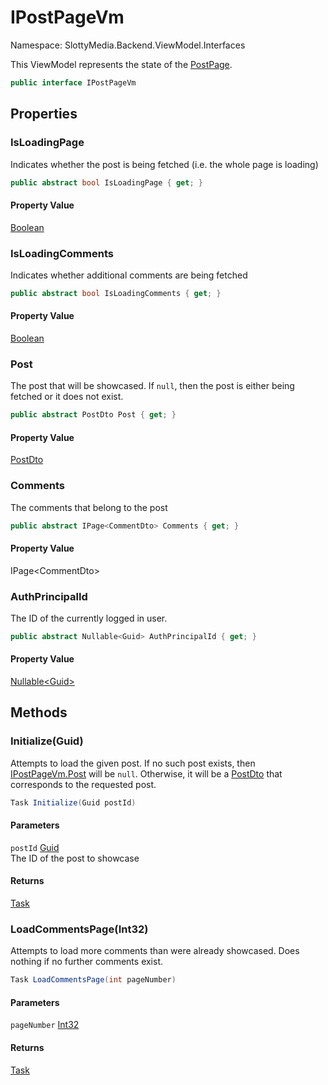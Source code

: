 # IPostPageVm

Namespace: SlottyMedia.Backend.ViewModel.Interfaces

This ViewModel represents the state of the [PostPage](./slottymedia.components.pages.postpage.md).

```csharp
public interface IPostPageVm
```

## Properties

### **IsLoadingPage**

Indicates whether the post is being fetched (i.e. the whole page is loading)

```csharp
public abstract bool IsLoadingPage { get; }
```

#### Property Value

[Boolean](https://docs.microsoft.com/en-us/dotnet/api/system.boolean)<br>

### **IsLoadingComments**

Indicates whether additional comments are being fetched

```csharp
public abstract bool IsLoadingComments { get; }
```

#### Property Value

[Boolean](https://docs.microsoft.com/en-us/dotnet/api/system.boolean)<br>

### **Post**

The post that will be showcased. If `null`, then the post is either being fetched or it does not exist.

```csharp
public abstract PostDto Post { get; }
```

#### Property Value

[PostDto](./slottymedia.backend.dtos.postdto.md)<br>

### **Comments**

The comments that belong to the post

```csharp
public abstract IPage<CommentDto> Comments { get; }
```

#### Property Value

IPage&lt;CommentDto&gt;<br>

### **AuthPrincipalId**

The ID of the currently logged in user.

```csharp
public abstract Nullable<Guid> AuthPrincipalId { get; }
```

#### Property Value

[Nullable&lt;Guid&gt;](https://docs.microsoft.com/en-us/dotnet/api/system.nullable-1)<br>

## Methods

### **Initialize(Guid)**

Attempts to load the given post. If no such post exists, then [IPostPageVm.Post](./slottymedia.backend.viewmodel.interfaces.ipostpagevm.md#post) will be `null`.
 Otherwise, it will be a [PostDto](./slottymedia.backend.dtos.postdto.md) that corresponds to the requested post.

```csharp
Task Initialize(Guid postId)
```

#### Parameters

`postId` [Guid](https://docs.microsoft.com/en-us/dotnet/api/system.guid)<br>
The ID of the post to showcase

#### Returns

[Task](https://docs.microsoft.com/en-us/dotnet/api/system.threading.tasks.task)<br>

### **LoadCommentsPage(Int32)**

Attempts to load more comments than were already showcased. Does nothing if no further comments exist.

```csharp
Task LoadCommentsPage(int pageNumber)
```

#### Parameters

`pageNumber` [Int32](https://docs.microsoft.com/en-us/dotnet/api/system.int32)<br>

#### Returns

[Task](https://docs.microsoft.com/en-us/dotnet/api/system.threading.tasks.task)<br>
